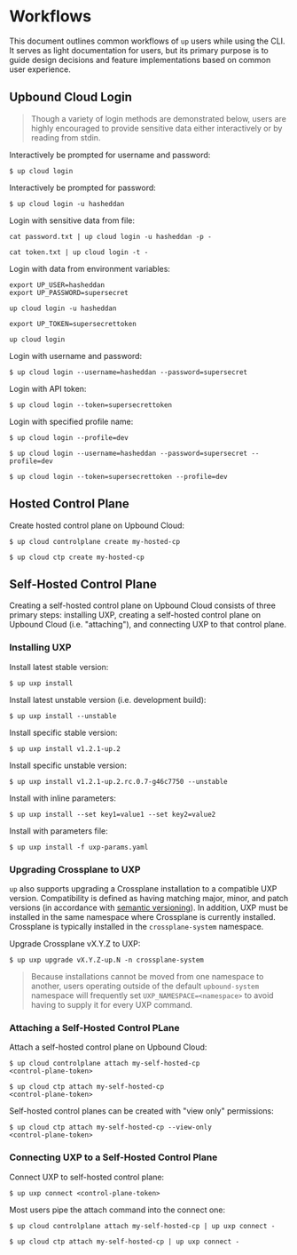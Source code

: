 # Workflows

This document outlines common workflows of `up` users while using the CLI. It
serves as light documentation for users, but its primary purpose is to guide
design decisions and feature implementations based on common user experience.

## Upbound Cloud Login

> Though a variety of login methods are demonstrated below, users are highly
> encouraged to provide sensitive data either interactively or by reading from
> stdin.

Interactively be prompted for username and password:

```
$ up cloud login
```

Interactively be prompted for password:

```
$ up cloud login -u hasheddan
```

Login with sensitive data from file:

```
cat password.txt | up cloud login -u hasheddan -p -
```

```
cat token.txt | up cloud login -t -
```

Login with data from environment variables:

```
export UP_USER=hasheddan
export UP_PASSWORD=supersecret

up cloud login -u hasheddan
```

```
export UP_TOKEN=supersecrettoken

up cloud login
```

Login with username and password:

```
$ up cloud login --username=hasheddan --password=supersecret
```

Login with API token:

```
$ up cloud login --token=supersecrettoken
```

Login with specified profile name:

```
$ up cloud login --profile=dev
```

```
$ up cloud login --username=hasheddan --password=supersecret --profile=dev
```

```
$ up cloud login --token=supersecrettoken --profile=dev
```

## Hosted Control Plane

Create hosted control plane on Upbound Cloud:

```
$ up cloud controlplane create my-hosted-cp
```

```
$ up cloud ctp create my-hosted-cp
```

## Self-Hosted Control Plane

Creating a self-hosted control plane on Upbound Cloud consists of three primary
steps: installing UXP, creating a self-hosted control plane on Upbound Cloud
(i.e. "attaching"), and connecting UXP to that control plane.

### Installing UXP

Install latest stable version:

```
$ up uxp install
```

Install latest unstable version (i.e. development build):

```
$ up uxp install --unstable
```

Install specific stable version:

```
$ up uxp install v1.2.1-up.2
```

Install specific unstable version:

```
$ up uxp install v1.2.1-up.2.rc.0.7-g46c7750 --unstable
```

Install with inline parameters:

```
$ up uxp install --set key1=value1 --set key2=value2
```

Install with parameters file:

```
$ up uxp install -f uxp-params.yaml
```

### Upgrading Crossplane to UXP

`up` also supports upgrading a Crossplane installation to a compatible UXP
version. Compatibility is defined as having matching major, minor, and patch
versions (in accordance with [semantic versioning]). In addition, UXP must be
installed in the same namespace where Crossplane is currently installed.
Crossplane is typically installed in the `crossplane-system` namespace.

Upgrade Crossplane vX.Y.Z to UXP:

```
$ up uxp upgrade vX.Y.Z-up.N -n crossplane-system
```

> Because installations cannot be moved from one namespace to another, users
> operating outside of the default `upbound-system` namespace will frequently
> set `UXP_NAMESPACE=<namespace>` to avoid having to supply it for every UXP
> command.

### Attaching a Self-Hosted Control PLane

Attach a self-hosted control plane on Upbound Cloud:

```
$ up cloud controlplane attach my-self-hosted-cp
<control-plane-token>
```

```
$ up cloud ctp attach my-self-hosted-cp
<control-plane-token>
```

Self-hosted control planes can be created with "view only" permissions:

```
$ up cloud ctp attach my-self-hosted-cp --view-only
<control-plane-token>
```

### Connecting UXP to a Self-Hosted Control Plane

Connect UXP to self-hosted control plane:

```
$ up uxp connect <control-plane-token>
```

Most users pipe the attach command into the connect one:

```
$ up cloud controlplane attach my-self-hosted-cp | up uxp connect -
```

```
$ up cloud ctp attach my-self-hosted-cp | up uxp connect -
```

<!-- Named Links -->
[semantic versioning]: https://semver.org/
